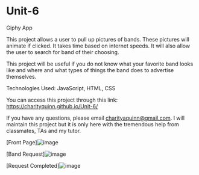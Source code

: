 # Unit-6
Giphy App

This project allows a user to pull up pictures of bands.  These pictures will animate if clicked.  It takes time based on internet speeds.  It will also allow the user to search for band of their choosing.

This project will be useful if you do not know what your favorite band looks like and where and what types of things the band does to advertise themselves.

Technologies Used:
JavaScript, HTML, CSS


You can access this project through this link: https://charityquinn.github.io/Unit-6/

If you have any questions, please email charityaquinn@gmail.com.
I will maintain this project but it is only here with the tremendous help from classmates, TAs and my tutor.


[Front Page]![image](https://user-images.githubusercontent.com/44899945/55006248-cf780380-4fb3-11e9-9341-e3437ddaf69d.png)<br>

[Band Request]![image](https://user-images.githubusercontent.com/44899945/55006528-46ad9780-4fb4-11e9-9994-00a4d409ba87.png)
<br>

[Request Completed]![image](https://user-images.githubusercontent.com/44899945/55006689-87a5ac00-4fb4-11e9-898c-7dac2d31e14f.png)


